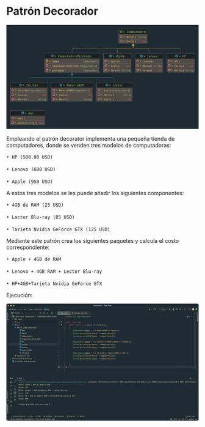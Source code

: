 # Patrón Decorador


![Image txt](https://github.com/Edwin9927/decorator/blob/main/Package%20decorator.png)

Empleando el patrón decorator implementa una pequeña tienda de computadores, donde se venden tres modelos de computadoras: 

    • HP (500.00 USD)
    
    • Lenovo (600 USD) 
    
    • Apple (950 USD) 

A estos tres modelos se les puede añadir los siguientes componentes:

    • 4GB de RAM (25 USD)

    • Lector Blu-ray (85 USD)

    • Tarieta Nvidia GeForce GTX (125 USD)

Mediante este patrón crea los siguientes paquetes y calcula el costo correspondiente:

    • Apple + 4GB de RAM

    • Lenovo + 4GB RAM + Lector Blu-ray

    • HP+4GB+Tarjeta Nvidia GeForce GTX


Ejecución:

![Image txt](https://github.com/Edwin9927/decorator/blob/main/Captura%20de%20Pantalla%202022-01-23%20a%20la(s)%2019.25.58.png)


